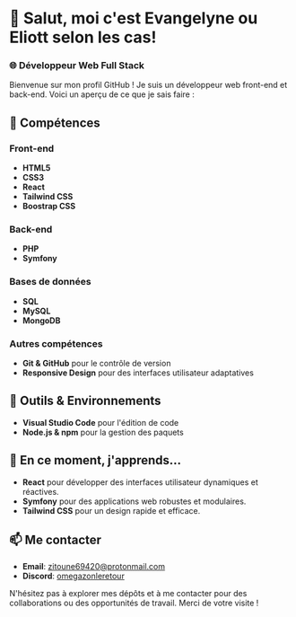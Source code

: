 # 👋 Salut, moi c'est Evangelyne ou Eliott selon les cas!

### 🌐 Développeur Web Full Stack

Bienvenue sur mon profil GitHub ! Je suis un développeur web front-end et back-end. Voici un aperçu de ce que je sais faire :

## 🚀 Compétences

### Front-end
- **HTML5**
- **CSS3**
- **React**
- **Tailwind CSS**
- **Boostrap CSS**

### Back-end
- **PHP**
- **Symfony**

### Bases de données
- **SQL**
- **MySQL**
- **MongoDB**


### Autres compétences
- **Git & GitHub** pour le contrôle de version
- **Responsive Design** pour des interfaces utilisateur adaptatives

## 🔧 Outils & Environnements
- **Visual Studio Code** pour l'édition de code
- **Node.js & npm** pour la gestion des paquets

## 🌱 En ce moment, j'apprends...
- **React** pour développer des interfaces utilisateur dynamiques et réactives.
- **Symfony** pour des applications web robustes et modulaires.
- **Tailwind CSS** pour un design rapide et efficace.

## 📫 Me contacter
- **Email**: [zitoune69420@protonmail.com](mailto:eliottandre01@gmail.com)
- **Discord**: [omegazonleretour](https://discordapp.com/users/424662360729583626)

N'hésitez pas à explorer mes dépôts et à me contacter pour des collaborations ou des opportunités de travail. Merci de votre visite !
